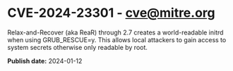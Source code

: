 # CVE-2024-23301 - cve@mitre.org

Relax-and-Recover (aka ReaR) through 2.7 creates a world-readable initrd when using GRUB_RESCUE=y. This allows local attackers to gain access to system secrets otherwise only readable by root.

**Publish date:** 2024-01-12
